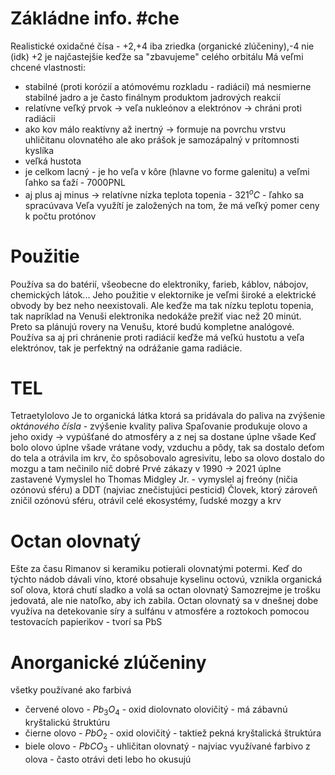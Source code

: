 # Zákládne info. #che
Realistické oxidačné čísa - +2,+4 iba zriedka (organické zlúčeniny),-4 nie (idk)
+2 je najčastejšie keďže sa "zbavujeme" celého orbitálu
Má veľmi chcené vlastnosti:
- stabilné (proti korózií a atómovému rozkladu - radiácií)
má nesmierne stabilné jadro a je často finálnym produktom jadrových reakcií
- relatívne veľký prvok -> veľa nukleónov a elektrónov -> chráni proti radiácii
- ako kov málo reaktívny až inertný -> formuje na povrchu vrstvu uhličitanu olovnatého 
ale ako prášok je samozápalný v prítomnosti kyslíka
- veľká hustota
- je celkom lacný - je ho veľa v kôre (hlavne vo forme galenitu) a veľmi ľahko sa ťaží - 7000PNL
- aj plus aj minus -> relatívne nízka teplota topenia - $321^oC$ - ľahko sa spracúvava
Veľa využítí je založených na tom, že má veľký pomer ceny k počtu protónov

# Použitie
Používa sa do batérií, všeobecne do elektroniky, farieb, káblov, nábojov, chemických látok...
Jeho použitie v elektornike je veľmi široké a elektrické obvody by bez neho neexistovali.
Ale keďže ma tak nízku teplotu topenia, tak napríklad na Venuši elektronika nedokáže prežiť viac 
než 20 minút. Preto sa plánujú rovery na Venušu, ktoré budú kompletne analógové. 
Používa sa aj pri chránenie proti radiácií keďže má veľkú hustotu a veľa elektrónov, tak je perfektný na odrážanie gama radiácie.

# TEL
Tetraetylolovo
Je to organická látka ktorá sa pridávala do paliva na zvýšenie *oktánového čísla* - zvýšenie kvality paliva
Spaľovanie produkuje olovo a jeho oxidy -> vypúšťané do atmosféry a z nej sa dostane úplne všade
Keď bolo olovo úplne všade vrátane vody, vzduchu a pôdy, tak sa dostalo deťom do tela a
otrávila im krv, čo spôsobovalo agresivitu, lebo sa olovo dostalo do mozgu a tam nečinilo nič dobré
Prvé zákazy v 1990 -> 2021 úplne zastavené
Vymyslel ho Thomas Midgley Jr. - vymyslel aj freóny (ničia ozónovú sféru) a DDT (najviac znečistujúci pesticid)
Človek, ktorý zároveň zničil ozónovú sféru, otrávil celé ekosystémy, ľudské mozgy a krv

# Octan olovnatý
Ešte za času Rimanov si keramiku potierali olovnatými potermi.
Keď do týchto nádob dávali víno, ktoré obsahuje kyselinu octovú,
vznikla organická soľ olova, ktorá chutí sladko a volá sa octan olovnatý
Samozrejme je trošku jedovatá, ale nie natoľko, aby ich zabila.
Octan olovnatý sa v dnešnej dobe využíva na detekovanie síry a sulfánu v 
atmosfére a roztokoch pomocou testovacích papierikov - tvorí sa PbS

# Anorganické zlúčeniny
všetky používané ako farbivá
- červené olovo - $Pb_3O_4$ - oxid diolovnato olovičitý - má zábavnú kryštalickú štruktúru
- čierne olovo - $PbO_2$ - oxid olovičitý - taktiež pekná kryštalická štruktúra
- biele olovo - $PbCO_3$ - uhličitan olovnatý - najviac využívané farbivo z olova - často otrávi deti lebo ho okusujú
